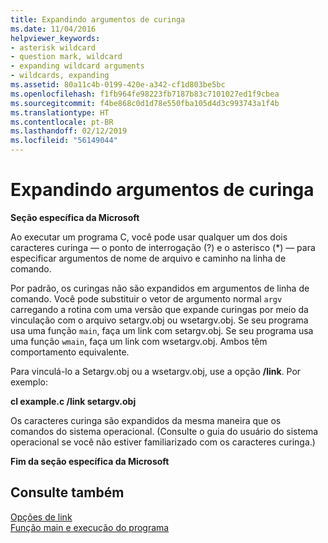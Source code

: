 ```yaml
---
title: Expandindo argumentos de curinga
ms.date: 11/04/2016
helpviewer_keywords:
- asterisk wildcard
- question mark, wildcard
- expanding wildcard arguments
- wildcards, expanding
ms.assetid: 80a11c4b-0199-420e-a342-cf1d803be5bc
ms.openlocfilehash: f1fb964fe98223fb7187b83c7101027ed1f9cbea
ms.sourcegitcommit: f4be868c0d1d78e550fba105d4d3c993743a1f4b
ms.translationtype: HT
ms.contentlocale: pt-BR
ms.lasthandoff: 02/12/2019
ms.locfileid: "56149044"
---
```

# <a name="expanding-wildcard-arguments"></a>Expandindo argumentos de curinga

**Seção específica da Microsoft**

Ao executar um programa C, você pode usar qualquer um dos dois caracteres curinga — o ponto de interrogação (?) e o asterisco (*) — para especificar argumentos de nome de arquivo e caminho na linha de comando.

Por padrão, os curingas não são expandidos em argumentos de linha de comando. Você pode substituir o vetor de argumento normal `argv` carregando a rotina com uma versão que expande curingas por meio da vinculação com o arquivo setargv.obj ou wsetargv.obj. Se seu programa usa uma função `main`, faça um link com setargv.obj. Se seu programa usa uma função `wmain`, faça um link com wsetargv.obj. Ambos têm comportamento equivalente.

Para vinculá-lo a Setargv.obj ou a wsetargv.obj, use a opção **/link**. Por exemplo:

**cl example.c /link setargv.obj**

Os caracteres curinga são expandidos da mesma maneira que os comandos do sistema operacional. (Consulte o guia do usuário do sistema operacional se você não estiver familiarizado com os caracteres curinga.)

**Fim da seção específica da Microsoft**

## <a name="see-also"></a>Consulte também

[Opções de link](../c-runtime-library/link-options.md)<br/>
[Função main e execução do programa](../c-language/main-function-and-program-execution.md)
